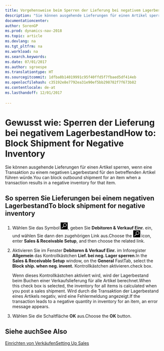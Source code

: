 ```yaml
---
title: Vorgehensweise beim Sperren der Lieferung bei negativem Lagerbestand
description: "Sie können ausgehende Lieferungen für einen Artikel sperren, wenn eine Transaktion zu einem negativen Lagerbestand für den betreffenden Artikel führen würde."
documentationcenter: 
author: SorenGP
ms.prod: dynamics-nav-2018
ms.topic: article
ms.devlang: na
ms.tgt_pltfrm: na
ms.workload: na
ms.search.keywords: 
ms.date: 07/01/2017
ms.author: sgroespe
ms.translationtype: HT
ms.sourcegitcommit: 1dfba8b14019991c95f40ffd5f7fbaed5df414eb
ms.openlocfilehash: c35192e8e7792ea31e90ef5bb298782f7f673b82
ms.contentlocale: de-at
ms.lasthandoff: 12/01/2017

---
```

# <a name="how-to-block-shipment-for-negative-inventory"></a><span data-ttu-id="1b4c8-103">Gewusst wie: Sperren der Lieferung bei negativem Lagerbestand</span><span class="sxs-lookup"><span data-stu-id="1b4c8-103">How to: Block Shipment for Negative Inventory</span></span>
<span data-ttu-id="1b4c8-104">Sie können ausgehende Lieferungen für einen Artikel sperren, wenn eine Transaktion zu einem negativen Lagerbestand für den betreffenden Artikel führen würde.</span><span class="sxs-lookup"><span data-stu-id="1b4c8-104">You can block outbound shipment for an item when a transaction results in a negative inventory for that item.</span></span>  

## <a name="to-block-shipment-for-negative-inventory"></a><span data-ttu-id="1b4c8-105">So sperren Sie Lieferungen bei einem negativen Lagerbestand</span><span class="sxs-lookup"><span data-stu-id="1b4c8-105">To block shipment for negative inventory</span></span>  

1.  <span data-ttu-id="1b4c8-106">Wählen Sie das Symbol ![Nach Seite oder Bericht suchen](../../media/ui-search/search_small.png "Symbol „Nach Seite oder Bericht suchen”"), geben Sie **Debitoren & Verkauf Einr.** ein, und wählen Sie dann den zugehörigen Link aus.</span><span class="sxs-lookup"><span data-stu-id="1b4c8-106">Choose the ![Search for Page or Report](../../media/ui-search/search_small.png "Search for Page or Report icon") icon, enter **Sales & Receivable Setup**, and then choose the related link.</span></span>  
2.  <span data-ttu-id="1b4c8-107">Aktivieren Sie im Fenster **Debitoren & Verkauf Einr.** im Inforegister **Allgemein** das Kontrollkästchen **Lief. bei neg. Lager sperren**.</span><span class="sxs-lookup"><span data-stu-id="1b4c8-107">In the **Sales & Receivable Setup** window, on the **General** FastTab, select the **Block ship. when neg. invent.**</span></span> <span data-ttu-id="1b4c8-108">Kontrollkästchen aktivieren.</span><span class="sxs-lookup"><span data-stu-id="1b4c8-108">check box.</span></span>  

    <span data-ttu-id="1b4c8-109">Wenn dieses Kontrollkästchen aktiviert wird, wird der Lagerbestand beim Buchen einer Verkaufslieferung für alle Artikel berechnet.</span><span class="sxs-lookup"><span data-stu-id="1b4c8-109">When this check box is selected, the inventory for all items is calculated when you post a sales shipment.</span></span> <span data-ttu-id="1b4c8-110">Wird durch die Transaktion der Lagerbestand eines Artikels negativ, wird eine Fehlermeldung angezeigt.</span><span class="sxs-lookup"><span data-stu-id="1b4c8-110">If the transaction leads to a negative quantity in inventory for an item, an error message appears.</span></span>  

3.  <span data-ttu-id="1b4c8-111">Wählen Sie die Schaltfläche **OK** aus.</span><span class="sxs-lookup"><span data-stu-id="1b4c8-111">Choose the **OK** button.</span></span>  

## <a name="see-also"></a><span data-ttu-id="1b4c8-112">Siehe auch</span><span class="sxs-lookup"><span data-stu-id="1b4c8-112">See Also</span></span>  
[<span data-ttu-id="1b4c8-113">Einrichten von Verkäufen</span><span class="sxs-lookup"><span data-stu-id="1b4c8-113">Setting Up Sales</span></span>](../../sales-setup-sales.md)

